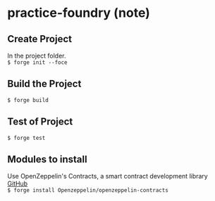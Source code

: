 # practice-foundry (note)

## Create Project

In the project folder.<br>
`$ forge init --foce`

## Build the Project

`$ forge build`

## Test of Project

`$ forge test`

## Modules to install

Use OpenZeppelin's Contracts, a smart contract development library&ensp;
[GitHub](https://github.com/OpenZeppelin/openzeppelin-contracts)<br>
`$ forge install Openzeppelin/openzeppelin-contracts`
